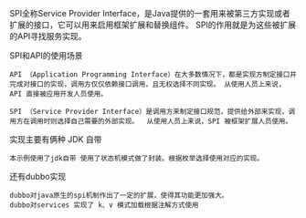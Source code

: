 SPI全称Service Provider Interface，是Java提供的一套用来被第三方实现或者扩展的接口，它可以用来启用框架扩展和替换组件。 SPI的作用就是为这些被扩展的API寻找服务实现。

SPI和API的使用场景

    API （Application Programming Interface）在大多数情况下，都是实现方制定接口并完成对接口的实现，调用方仅仅依赖接口调用，且无权选择不同实现。 从使用人员上来说，API 直接被应用开发人员使用。
    
    SPI （Service Provider Interface）是调用方来制定接口规范，提供给外部来实现，调用方在调用时则选择自己需要的外部实现。  从使用人员上来说，SPI 被框架扩展人员使用。
    
实现主要有俩种 JDK 自带 

    本示例使用了jdk自带 使用了状态机模式做了封装。根据枚举选择使用对应的实现。



还有dubbo实现 
 
    dubbo对java原生的spi机制作出了一定的扩展，使得其功能更加强大。
    dubbo对services 实现了 k、v 模式加载根据注解方式使用